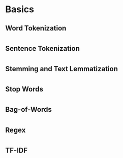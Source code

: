 # Basics
## Word Tokenization
#
#
#
#

## Sentence Tokenization
#
#
#
#

## Stemming and Text Lemmatization
#
#
#
#

## Stop Words
#
#
#
#

## Bag-of-Words
#
#
#
#

## Regex
#
#
#
#

## TF-IDF
#
#
#
#
